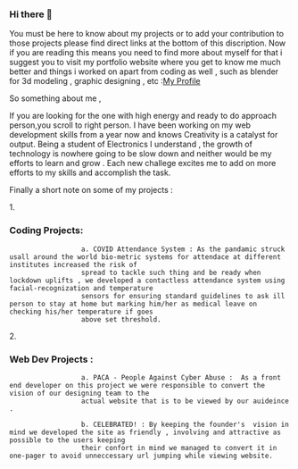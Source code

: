 ### Hi there 👋

<!--
**Hp-11/Hp-11** is a ✨ _special_ ✨ repository because its `README.md` (this file) appears on your GitHub profile.

Here are some ideas to get you started:

- 🔭 I’m currently working on ...
- 🌱 I’m currently learning ...
- 👯 I’m looking to collaborate on ...
- 🤔 I’m looking for help with ...
- 💬 Ask me about ...
- 📫 How to reach me: ...
- 😄 Pronouns: ...
- ⚡ Fun fact: ...
-->
You must be here to know about my projects or to add your contribution to those projects please find direct links at the bottom of this discription.
Now if you are reading this means you need to find more about myself for that i suggest you to visit my portfolio website where you get to know me much better and things i worked on apart from coding as well , such as blender for 3d modeling , graphic designing , etc :<a href= "www.github.com/Hp-11.github.io">My Profile </a> 

So something about me , 

If you are looking for the one with high energy and ready to do approach person,you scroll to right person.
I have been working on my web development skills from a year now and knows Creativity is a catalyst for output.
Being a student of Electronics I understand , the growth of technology is nowhere going to be slow down and 
neither would be my efforts to learn and grow . Each new challege excites me to add on more efforts to my skills and accomplish the task.

Finally a short note on some of my projects :

1.<h3> Coding Projects:</h3>

                      a. COVID Attendance System : As the pandamic struck usall around the world bio-metric systems for attendace at different institutes increased the risk of
                      spread to tackle such thing and be ready when lockdown uplifts , we developed a contactless attendance system using facial-recognization and temperature
                      sensors for ensuring standard guidelines to ask ill person to stay at home but marking him/her as medical leave on checking his/her temperature if goes
                      above set threshold.

2.<h3> Web Dev Projects :</h3>

                      a. PACA - People Against Cyber Abuse :  As a front end developer on this project we were responsible to convert the vision of our designing team to the
                      actual website that is to be viewed by our auideince . 
                      
                      b. CELEBRATED! : By keeping the founder's  vision in mind we developed the site as friendly , involving and attractive as possible to the users keeping
                      their confort in mind we managed to convert it in one-pager to avoid unneccessary url jumping while viewing website.
